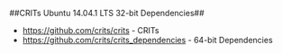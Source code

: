 ##CRITs Ubuntu 14.04.1 LTS 32-bit Dependencies##
* https://github.com/crits/crits - CRITs
* https://github.com/crits/crits_dependencies - 64-bit Dependencies
